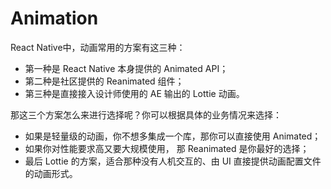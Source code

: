 # Animation
React Native中，动画常用的方案有这三种：
- 第一种是 React Native 本身提供的 Animated API；
- 第二种是社区提供的 Reanimated 组件；
- 第三种是直接接入设计师使用的 AE 输出的 Lottie 动画。

那这三个方案怎么来进行选择呢？你可以根据具体的业务情况来选择：
- 如果是轻量级的动画，你不想多集成一个库，那你可以直接使用 Animated；
- 如果你对性能要求高又要大规模使用， 那 Reanimated 是你最好的选择；
- 最后 Lottie 的方案，适合那种没有人机交互的、由 UI 直接提供动画配置文件的动画形式。